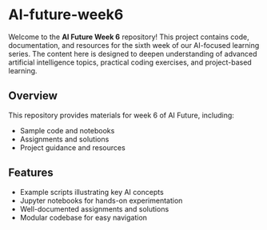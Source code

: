 # AI-future-week6

Welcome to the **AI Future Week 6** repository! This project contains code, documentation, and resources for the sixth week of our AI-focused learning series. The content here is designed to deepen understanding of advanced artificial intelligence topics, practical coding exercises, and project-based learning.

## Overview

This repository provides materials for week 6 of AI Future, including:
- Sample code and notebooks
- Assignments and solutions
- Project guidance and resources

## Features

- Example scripts illustrating key AI concepts
- Jupyter notebooks for hands-on experimentation
- Well-documented assignments and solutions
- Modular codebase for easy navigation

